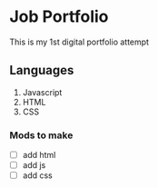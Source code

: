 # Job Portfolio

This is my 1st digital portfolio attempt

## Languages
1. Javascript
2. HTML
3. CSS

### Mods to make
- [ ] add html
- [ ] add js
- [ ] add css